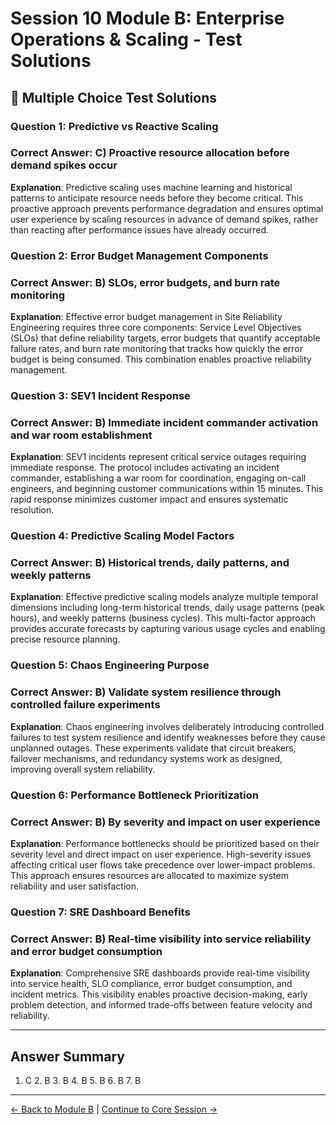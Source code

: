 # Session 10 Module B: Enterprise Operations & Scaling - Test Solutions

## 📝 Multiple Choice Test Solutions

### Question 1: Predictive vs Reactive Scaling
### Correct Answer: C) Proactive resource allocation before demand spikes occur

**Explanation**: Predictive scaling uses machine learning and historical patterns to anticipate resource needs before they become critical. This proactive approach prevents performance degradation and ensures optimal user experience by scaling resources in advance of demand spikes, rather than reacting after performance issues have already occurred.

### Question 2: Error Budget Management Components
### Correct Answer: B) SLOs, error budgets, and burn rate monitoring

**Explanation**: Effective error budget management in Site Reliability Engineering requires three core components: Service Level Objectives (SLOs) that define reliability targets, error budgets that quantify acceptable failure rates, and burn rate monitoring that tracks how quickly the error budget is being consumed. This combination enables proactive reliability management.

### Question 3: SEV1 Incident Response
### Correct Answer: B) Immediate incident commander activation and war room establishment

**Explanation**: SEV1 incidents represent critical service outages requiring immediate response. The protocol includes activating an incident commander, establishing a war room for coordination, engaging on-call engineers, and beginning customer communications within 15 minutes. This rapid response minimizes customer impact and ensures systematic resolution.

### Question 4: Predictive Scaling Model Factors
### Correct Answer: B) Historical trends, daily patterns, and weekly patterns

**Explanation**: Effective predictive scaling models analyze multiple temporal dimensions including long-term historical trends, daily usage patterns (peak hours), and weekly patterns (business cycles). This multi-factor approach provides accurate forecasts by capturing various usage cycles and enabling precise resource planning.

### Question 5: Chaos Engineering Purpose
### Correct Answer: B) Validate system resilience through controlled failure experiments

**Explanation**: Chaos engineering involves deliberately introducing controlled failures to test system resilience and identify weaknesses before they cause unplanned outages. These experiments validate that circuit breakers, failover mechanisms, and redundancy systems work as designed, improving overall system reliability.

### Question 6: Performance Bottleneck Prioritization
### Correct Answer: B) By severity and impact on user experience

**Explanation**: Performance bottlenecks should be prioritized based on their severity level and direct impact on user experience. High-severity issues affecting critical user flows take precedence over lower-impact problems. This approach ensures resources are allocated to maximize system reliability and user satisfaction.

### Question 7: SRE Dashboard Benefits
### Correct Answer: B) Real-time visibility into service reliability and error budget consumption

**Explanation**: Comprehensive SRE dashboards provide real-time visibility into service health, SLO compliance, error budget consumption, and incident metrics. This visibility enables proactive decision-making, early problem detection, and informed trade-offs between feature velocity and reliability.

---

## Answer Summary

1. C  2. B  3. B  4. B  5. B  6. B  7. B

---

[← Back to Module B](Session10_ModuleB_Enterprise_Operations_Scaling.md) | [Continue to Core Session →](Session10_Enterprise_Integration_Production_Deployment.md)